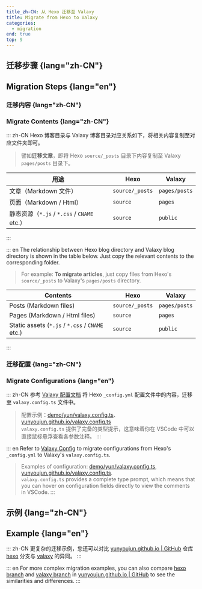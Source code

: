 ```yaml
---
title_zh-CN: 从 Hexo 迁移至 Valaxy
title: Migrate from Hexo to Valaxy
categories:
  - migration
end: true
top: 9
---
```


## 迁移步骤 {lang="zh-CN"}

## Migration Steps {lang="en"}

### 迁移内容 {lang="zh-CN"}

### Migrate Contents {lang="zh-CN"}

::: zh-CN
Hexo 博客目录与 Valaxy 博客目录对应关系如下，将相关内容复制至对应文件夹即可。

> 譬如**迁移文章**，即将 Hexo `source/_posts` 目录下内容复制至 Valaxy `pages/posts` 目录下。

|用途|Hexo|Valaxy|
|---|---|---|
|文章（Markdown 文件）|`source/_posts`|`pages/posts`|
|页面（Markdown / Html）|`source`|`pages`|
|静态资源（`*.js` / `*.css` / `CNAME` etc.）|`source`|`public`|
:::

::: en
The relationship between Hexo blog directory and Valaxy blog directory is shown in the table below. Just copy the relevant contents to the corresponding folder.

> For example: **To migrate articles**, just copy files from Hexo's `source/_posts` to Valaxy's `pages/posts` directory.

|Contents|Hexo|Valaxy|
|---|---|---|
|Posts (Markdown files)|`source/_posts`|`pages/posts`|
|Pages (Markdown / Html files)|`source`|`pages`|
|Static assets (`*.js` / `*.css` / `CNAME` etc.)|`source`|`public`|
:::

### 迁移配置 {lang="zh-CN"}

### Migrate Configurations {lang="en"}

::: zh-CN
参考 [Valaxy 配置文档](/guide/config/) 将 Hexo `_config.yml` 配置文件中的内容，迁移至 `valaxy.config.ts` 文件中。

> 配置示例：[demo/yun/valaxy.config.ts](https://github.com/YunYouJun/valaxy/blob/main/demo/yun/valaxy.config.ts)、[yunyoujun.github.io/valaxy.config.ts](https://github.com/YunYouJun/yunyoujun.github.io/blob/valaxy/valaxy.config.ts)  
> `valaxy.config.ts` 提供了完备的类型提示，这意味着你在 VSCode 中可以直接鼠标悬浮查看各参数注释。
:::

::: en
Refer to [Valaxy Config](/guide/config/) to migrate configurations from Hexo's `_config.yml` to Valaxy's `valaxy.config.ts`.

> Examples of configuration: [demo/yun/valaxy.config.ts](https://github.com/YunYouJun/valaxy/blob/main/demo/yun/valaxy.config.ts), [yunyoujun.github.io/valaxy.config.ts](https://github.com/YunYouJun/yunyoujun.github.io/blob/valaxy/valaxy.config.ts).  
> `valaxy.config.ts` provides a complete type prompt, which means that you can hover on configuration fields directly to view the comments in VSCode.
:::

## 示例 {lang="zh-CN"}

## Example {lang="en"}

::: zh-CN
更复杂的迁移示例，您还可以对比 [yunyoujun.github.io | GitHub](https://github.com/YunYouJun/yunyoujun.github.io) 仓库 [hexo](https://github.com/YunYouJun/yunyoujun.github.io/tree/hexo) 分支与 [valaxy](https://github.com/YunYouJun/yunyoujun.github.io/tree/valaxy) 的异同。
:::

::: en
For more complex migration examples, you can also compare [hexo branch](https://github.com/YunYouJun/yunyoujun.github.io/tree/hexo) and [valaxy branch](https://github.com/YunYouJun/yunyoujun.github.io/tree/valaxy) in [yunyoujun.github.io | GitHub](https://github.com/YunYouJun/yunyoujun.github.io) to see the similarities and differences.
:::
